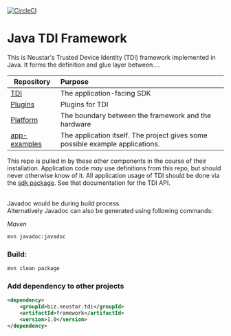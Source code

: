 [![CircleCI](https://circleci.com/gh/Neustar-TDI/ntdi-sdk-java.svg?style=svg&circle-token=8df38531e4dfff635375fd651a9bda1a8948362c)](https://circleci.com/gh/Neustar-TDI/ntdi-sdk-java)

# Java TDI Framework

This is Neustar's Trusted Device Identity (TDI) framework implemented in Java. It forms the definition and glue layer between....

| Repository | Purpose |
| --- | :-- |
[TDI](https://github.com/Neustar-TDI/ntdi-sdk-java/sdk) | The application-facing SDK
[Plugins](https://github.com/Neustar-TDI/ntdi-sdk-java/plugins) | Plugins for TDI
[Platform](https://github.com/Neustar-TDI/ntdi-sdk-java/examples/platform) | The boundary between the framework and the hardware
[app-examples](https://github.com/Neustar-TDI/ntdi-sdk-java/examples/app) | The application itself. The project gives some possible example applications.


This repo is pulled in by these other components in the course of their installation. Application code _may_ use definitions from this repo, but should never otherwise know of it. All application usage of TDI should be done via the [sdk package](https://github.com/Neustar-TDI/ntdi-sdk-java/sdk). See that documentation for the TDI API.

<br>
Javadoc would be during build process.
<br>
Alternatively Javadoc can also be generated using following commands:
<br> 

*Maven*
```bash 
mvn javadoc:javadoc
```

### Build:
```bash
mvn clean package
```

### Add dependency to other projects
```XML
<dependency>
    <groupId>biz.neustar.tdi</groupId>
    <artifactId>framework</artifactId>
    <version>1.0</version>
</dependency>

```

